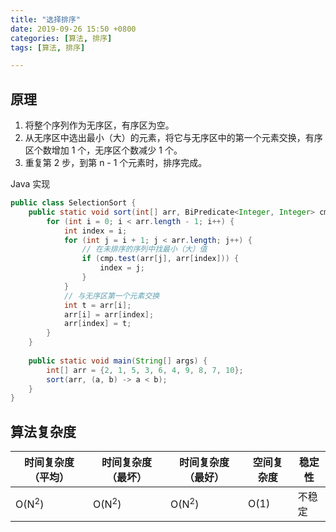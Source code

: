 ```yaml
---
title: "选择排序"
date: 2019-09-26 15:50 +0800
categories: [算法, 排序]
tags: [算法, 排序]

---
```


## 原理

1. 将整个序列作为无序区，有序区为空。
2. 从无序区中选出最小（大）的元素，将它与无序区中的第一个元素交换，有序区个数增加 1 个，无序区个数减少 1 个。
3. 重复第 2 步，到第 n - 1 个元素时，排序完成。

Java 实现

```java
public class SelectionSort {
    public static void sort(int[] arr, BiPredicate<Integer, Integer> cmp) {
        for (int i = 0; i < arr.length - 1; i++) {
            int index = i;
            for (int j = i + 1; j < arr.length; j++) {
                // 在未排序的序列中找最小（大）值
                if (cmp.test(arr[j], arr[index])) {
                    index = j;
                }
            }
            // 与无序区第一个元素交换
            int t = arr[i];
            arr[i] = arr[index];
            arr[index] = t;
        }
    }
    
    public static void main(String[] args) {
        int[] arr = {2, 1, 5, 3, 6, 4, 9, 8, 7, 10};
        sort(arr, (a, b) -> a < b);
    }
}
```

## 算法复杂度

| 时间复杂度（平均） | 时间复杂度（最坏） | 时间复杂度（最好） | 空间复杂度 | 稳定性 |
| ------------------ | ------------------ | ------------------ | ---------- | ------ |
| O(N<sup>2</sup>)   | O(N<sup>2</sup>)   | O(N<sup>2</sup>)   | O(1)       | 不稳定 |
